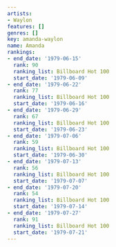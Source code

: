 ```yaml
---
artists:
- Waylon
features: []
genres: []
key: amanda-waylon
name: Amanda
rankings:
- end_date: '1979-06-15'
  rank: 90
  ranking_list: Billboard Hot 100
  start_date: '1979-06-09'
- end_date: '1979-06-22'
  rank: 77
  ranking_list: Billboard Hot 100
  start_date: '1979-06-16'
- end_date: '1979-06-29'
  rank: 67
  ranking_list: Billboard Hot 100
  start_date: '1979-06-23'
- end_date: '1979-07-06'
  rank: 59
  ranking_list: Billboard Hot 100
  start_date: '1979-06-30'
- end_date: '1979-07-13'
  rank: 56
  ranking_list: Billboard Hot 100
  start_date: '1979-07-07'
- end_date: '1979-07-20'
  rank: 54
  ranking_list: Billboard Hot 100
  start_date: '1979-07-14'
- end_date: '1979-07-27'
  rank: 91
  ranking_list: Billboard Hot 100
  start_date: '1979-07-21'
---
```


